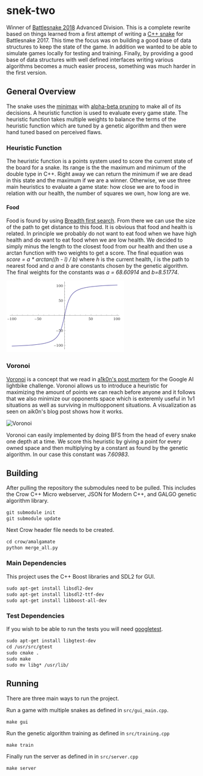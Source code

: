 # snek-two

Winner of [Battlesnake 2018](https://www.battlesnake.io/) Advanced Division. This is a complete rewrite based on things learned from a first attempt of writing a [C++ snake](https://github.com/rdbrck/battlesnake-2017-aleksiys-snake) for Battlesnake 2017. This time the focus was on building a good base of data structures to keep the state of the game. In addition we wanted to be able to simulate games locally for testing and training. Finally, by providing a good base of data structures with well defined interfaces writing various algorithms becomes a much easier process, something was much harder in the first version.

## General Overview
The snake uses the [minimax](https://en.wikipedia.org/wiki/Minimax) with [alpha-beta pruning](https://en.wikipedia.org/wiki/Alpha%E2%80%93beta_pruning) to make all of its decisions. A heuristic function is used to evaluate every game state. The heuristic function takes multiple weights to balance the terms of the heuristic function which are tuned by a genetic algorithm and then were hand tuned based on perceived flaws.

### Heuristic Function
The heuristic function is a points system used to score the current state of the board for a snake. Its range is the the maximum and minimum of the double type in C++. Right away we can return the minimum if we are dead in this state and the maximum if we are a winner. Otherwise, we use three main heuristics to evaluate a game state: how close we are to food in relation with our health, the number of squares we own, how long are we. 

#### Food
Food is found by using [Breadth first search](https://en.wikipedia.org/wiki/Breadth-first_search). From there we can use the size of the path to get distance to this food. It is obvious that food and health is related. In principle we probably do not want to eat food when we have high health and do want to eat food when we are low health. We decided to simply minus the length to the closest food from our health and then use a arctan function with two weights to get a score. The final equation was *score = a \* arctan((h - l) / b)* where *h* is the current health, *l* is the path to nearest food and *a* and *b* are constants chosen by the genetic algorithm. The final weights for the constants was *a = 68.60914* and *b=8.51774*. 

![Arc Tan](/arc_tan.png?raw=true)


### Voronoi
[Voronoi](https://en.wikipedia.org/wiki/Voronoi_diagram) is a concept that we read in [a1k0n's post mortem](https://www.a1k0n.net/2010/03/04/google-ai-postmortem.html) for the Google AI lightbike challenge. Voronoi allows us to introduce a heuristic for maximizing the amount of points we can reach before anyone and it follows that we also minimize our opponents space which is exteremly useful in 1v1 situations as well as surviving in multiopponent situations. A visualization as seen on aik0n's blog post shows how it works.

![Voronoi](https://www.a1k0n.net/img/voronoi.gif)

Voronoi can easily implemented by doing BFS from the head of every snake one depth at a time. We score this heuristic by giving a point for every owned space and then multiplying by a constant as found by the genetic algorithm. In our case this constant was *7.60983*. 


## Building
After pulling the repository the submodules need to be pulled. This includes the Crow C++ Micro webserver, JSON for Modern C++, and GALGO genetic algorithm library.
```
git submodule init
git submodule update
```
Next Crow header file needs to be created.
```
cd crow/amalgamate 
python merge_all.py
```

### Main Dependencies
This project uses the C++ Boost libraries and SDL2 for GUI.
```
sudo apt-get install libsdl2-dev
sudo apt-get install libsdl2-ttf-dev
sudo apt-get install libboost-all-dev
```

### Test Dependencies
If you wish to be able to run the tests you will need [googletest](https://github.com/google/googletest).
```
sudo apt-get install libgtest-dev
cd /usr/src/gtest
sudo cmake .
sudo make
sudo mv libg* /usr/lib/
```

## Running 
There are three main ways to run the project. 

Run a game with multiple snakes as defined in `src/gui_main.cpp`.
```
make gui
```

Run the genetic algorithm training as defined in `src/training.cpp`
```
make train
```

Finally run the server as defined in in `src/server.cpp`
```
make server
```

